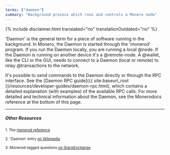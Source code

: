 ```yaml
---
terms: ["daemon"]
summary: "Background process which runs and controls a Monero node"
---
```


{% include disclaimer.html translated="no" translationOutdated="no" %}

'Daemon' is the general term for a piece of software running in the background. In Monero, the Daemon is started through the 'monerod' program. If you run the Daemon locally, you are running a local @node. If the Daemon is running on another device it's a @remote-node. A @wallet, like the CLI or the GUI, needs to connect to a Daemon (local or remote) to relay @transactions to the network.

It's possible to send commands to the Daemon directly or through the RPC interface. See the [Daemon RPC guide]({{ site.baseurl_root }}/resources/developer-guides/daemon-rpc.html), which contains a detailed explanation (with examples) of the available RPC calls. For more detailed and technical information about the Daemon, see the Monerodocs reference at the bottom of this page.

---

##### Other Resources

<sub>1. The [monerod reference](https://docs.getmonero.org/interacting/monerod-reference/)</sub><br>

<sub>2. 'Daemon' entry [on Wikipedia](https://en.wikipedia.org/wiki/Daemon_(computing))</sub><br>

<sub>3. Monerod-tagged questions [on StackExchange](https://monero.stackexchange.com/?tags=monerod)</sub>
